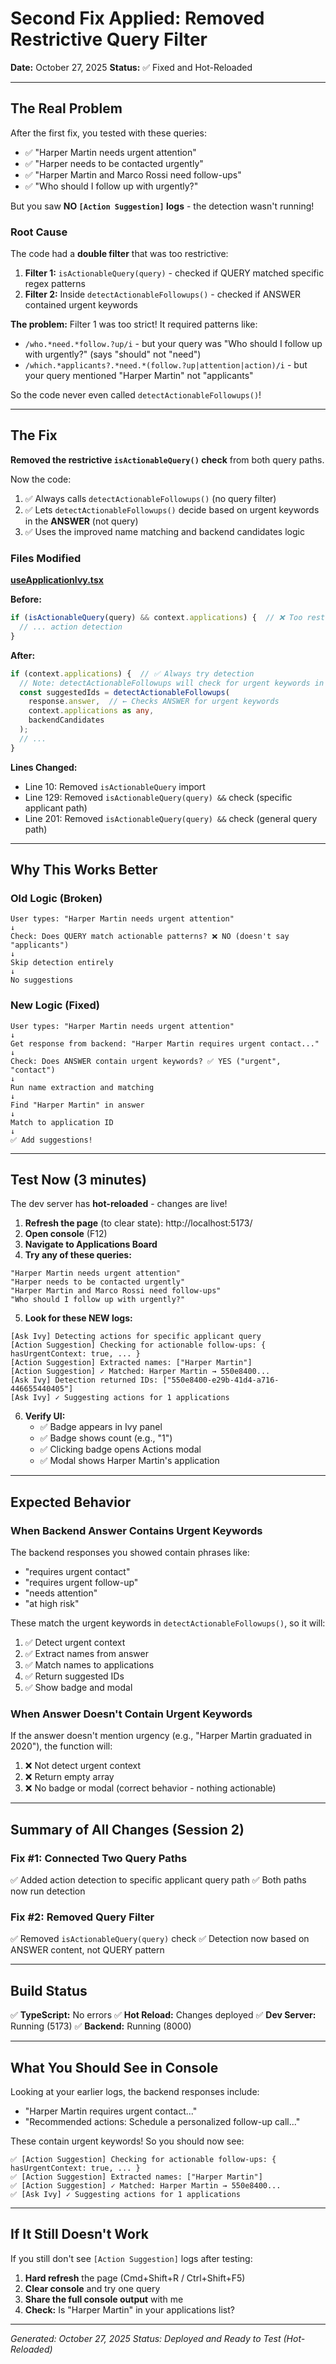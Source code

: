 # Second Fix Applied: Removed Restrictive Query Filter

**Date:** October 27, 2025
**Status:** ✅ Fixed and Hot-Reloaded

---

## The Real Problem

After the first fix, you tested with these queries:
- ✅ "Harper Martin needs urgent attention"
- ✅ "Harper needs to be contacted urgently"
- ✅ "Harper Martin and Marco Rossi need follow-ups"
- ✅ "Who should I follow up with urgently?"

But you saw **NO `[Action Suggestion]` logs** - the detection wasn't running!

### Root Cause

The code had a **double filter** that was too restrictive:

1. **Filter 1:** `isActionableQuery(query)` - checked if QUERY matched specific regex patterns
2. **Filter 2:** Inside `detectActionableFollowups()` - checked if ANSWER contained urgent keywords

**The problem:** Filter 1 was too strict! It required patterns like:
- `/who.*need.*follow.?up/i` - but your query was "Who should I follow up with urgently?" (says "should" not "need")
- `/which.*applicants?.*need.*(follow.?up|attention|action)/i` - but your query mentioned "Harper Martin" not "applicants"

So the code never even called `detectActionableFollowups()`!

---

## The Fix

**Removed the restrictive `isActionableQuery()` check** from both query paths.

Now the code:
1. ✅ Always calls `detectActionableFollowups()` (no query filter)
2. ✅ Lets `detectActionableFollowups()` decide based on urgent keywords in the **ANSWER** (not query)
3. ✅ Uses the improved name matching and backend candidates logic

### Files Modified

**[useApplicationIvy.tsx](frontend/src/ivy/useApplicationIvy.tsx)**

**Before:**
```typescript
if (isActionableQuery(query) && context.applications) {  // ❌ Too restrictive!
  // ... action detection
}
```

**After:**
```typescript
if (context.applications) {  // ✅ Always try detection
  // Note: detectActionableFollowups will check for urgent keywords in the ANSWER
  const suggestedIds = detectActionableFollowups(
    response.answer,  // ← Checks ANSWER for urgent keywords
    context.applications as any,
    backendCandidates
  );
  // ...
}
```

**Lines Changed:**
- Line 10: Removed `isActionableQuery` import
- Line 129: Removed `isActionableQuery(query) &&` check (specific applicant path)
- Line 201: Removed `isActionableQuery(query) &&` check (general query path)

---

## Why This Works Better

### Old Logic (Broken)
```
User types: "Harper Martin needs urgent attention"
↓
Check: Does QUERY match actionable patterns? ❌ NO (doesn't say "applicants")
↓
Skip detection entirely
↓
No suggestions
```

### New Logic (Fixed)
```
User types: "Harper Martin needs urgent attention"
↓
Get response from backend: "Harper Martin requires urgent contact..."
↓
Check: Does ANSWER contain urgent keywords? ✅ YES ("urgent", "contact")
↓
Run name extraction and matching
↓
Find "Harper Martin" in answer
↓
Match to application ID
↓
✅ Add suggestions!
```

---

## Test Now (3 minutes)

The dev server has **hot-reloaded** - changes are live!

1. **Refresh the page** (to clear state): http://localhost:5173/
2. **Open console** (F12)
3. **Navigate to Applications Board**
4. **Try any of these queries:**

```
"Harper Martin needs urgent attention"
"Harper needs to be contacted urgently"
"Harper Martin and Marco Rossi need follow-ups"
"Who should I follow up with urgently?"
```

5. **Look for these NEW logs:**

```
[Ask Ivy] Detecting actions for specific applicant query
[Action Suggestion] Checking for actionable follow-ups: { hasUrgentContext: true, ... }
[Action Suggestion] Extracted names: ["Harper Martin"]
[Action Suggestion] ✓ Matched: Harper Martin → 550e8400...
[Ask Ivy] Detection returned IDs: ["550e8400-e29b-41d4-a716-446655440405"]
[Ask Ivy] ✓ Suggesting actions for 1 applications
```

6. **Verify UI:**
   - ✅ Badge appears in Ivy panel
   - ✅ Badge shows count (e.g., "1")
   - ✅ Clicking badge opens Actions modal
   - ✅ Modal shows Harper Martin's application

---

## Expected Behavior

### When Backend Answer Contains Urgent Keywords

The backend responses you showed contain phrases like:
- "requires urgent contact"
- "requires urgent follow-up"
- "needs attention"
- "at high risk"

These match the urgent keywords in `detectActionableFollowups()`, so it will:
1. ✅ Detect urgent context
2. ✅ Extract names from answer
3. ✅ Match names to applications
4. ✅ Return suggested IDs
5. ✅ Show badge and modal

### When Answer Doesn't Contain Urgent Keywords

If the answer doesn't mention urgency (e.g., "Harper Martin graduated in 2020"), the function will:
1. ❌ Not detect urgent context
2. ❌ Return empty array
3. ❌ No badge or modal (correct behavior - nothing actionable)

---

## Summary of All Changes (Session 2)

### Fix #1: Connected Two Query Paths
✅ Added action detection to specific applicant query path
✅ Both paths now run detection

### Fix #2: Removed Query Filter
✅ Removed `isActionableQuery(query)` check
✅ Detection now based on ANSWER content, not QUERY pattern

---

## Build Status

✅ **TypeScript:** No errors
✅ **Hot Reload:** Changes deployed
✅ **Dev Server:** Running (5173)
✅ **Backend:** Running (8000)

---

## What You Should See in Console

Looking at your earlier logs, the backend responses include:
- "Harper Martin requires urgent contact..."
- "Recommended actions: Schedule a personalized follow-up call..."

These contain urgent keywords! So you should now see:

```
✅ [Action Suggestion] Checking for actionable follow-ups: { hasUrgentContext: true, ... }
✅ [Action Suggestion] Extracted names: ["Harper Martin"]
✅ [Action Suggestion] ✓ Matched: Harper Martin → 550e8400...
✅ [Ask Ivy] ✓ Suggesting actions for 1 applications
```

---

## If It Still Doesn't Work

If you still don't see `[Action Suggestion]` logs after testing:

1. **Hard refresh** the page (Cmd+Shift+R / Ctrl+Shift+F5)
2. **Clear console** and try one query
3. **Share the full console output** with me
4. **Check:** Is "Harper Martin" in your applications list?

---

*Generated: October 27, 2025*
*Status: Deployed and Ready to Test (Hot-Reloaded)*
